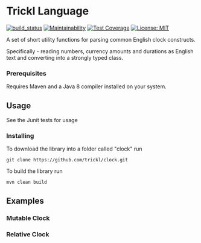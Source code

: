 # Trickl Language

[![build_status](https://travis-ci.com/trickl/clock.svg?branch=master)](https://travis-ci.com/trickl/clock)
[![Maintainability](https://api.codeclimate.com/v1/badges/be4af1f4cc620e465849/maintainability)](https://codeclimate.com/github/trickl/clock/maintainability)
[![Test Coverage](https://api.codeclimate.com/v1/badges/be4af1f4cc620e465849/test_coverage)](https://codeclimate.com/github/trickl/clock/test_coverage)
[![License: MIT](https://img.shields.io/badge/License-MIT-yellow.svg)](https://opensource.org/licenses/MIT)

A set of short utility functions for parsing common English clock constructs. 

Specifically - reading numbers, currency amounts and durations as English text and converting into a strongly typed class.

### Prerequisites

Requires Maven and a Java 8 compiler installed on your system.

## Usage

See the Junit tests for usage

### Installing

To download the library into a folder called "clock" run

```
git clone https://github.com/trickl/clock.git
```

To build the library run

```
mvn clean build
```

## Examples

### Mutable Clock

### Relative Clock
